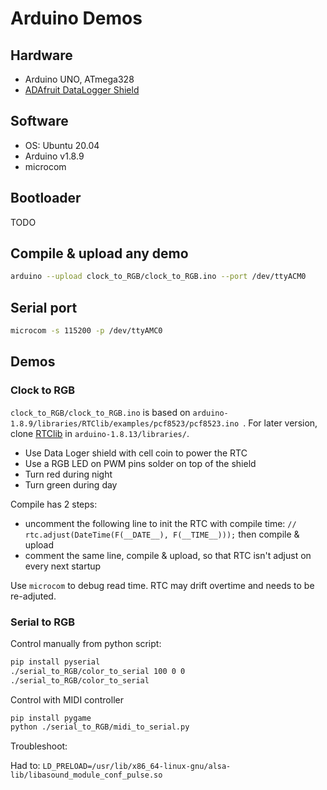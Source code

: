 # Arduino Demos

## Hardware

- Arduino UNO, ATmega328
- [ADAfruit DataLogger Shield](https://cdn-learn.adafruit.com/downloads/pdf/adafruit-data-logger-shield.pdf)

## Software

- OS: Ubuntu 20.04
- Arduino v1.8.9
- microcom

## Bootloader

TODO

## Compile & upload any demo

```sh
arduino --upload clock_to_RGB/clock_to_RGB.ino --port /dev/ttyACM0
```

## Serial port

```sh
microcom -s 115200 -p /dev/ttyAMC0
```

## Demos

### Clock to RGB

`clock_to_RGB/clock_to_RGB.ino` is based on `arduino-1.8.9/libraries/RTClib/examples/pcf8523/pcf8523.ino `.
For later version, clone [RTClib](https://github.com/adafruit/RTClib) in `arduino-1.8.13/libraries/`.

- Use Data Loger shield with cell coin to power the RTC
- Use a RGB LED on PWM pins solder on top of the shield
- Turn red during night
- Turn green during day

Compile has 2 steps:

- uncomment the following line to init the RTC with compile time: `// rtc.adjust(DateTime(F(__DATE__), F(__TIME__)));` then compile & upload
- comment the same line, compile & upload, so that RTC isn't adjust on every next startup

Use `microcom` to debug read time. RTC may drift overtime and needs to
be re-adjuted.

###  Serial to RGB

Control manually from python script:

```sh
pip install pyserial
./serial_to_RGB/color_to_serial 100 0 0
./serial_to_RGB/color_to_serial
```
Control with MIDI controller

```sh
pip install pygame
python ./serial_to_RGB/midi_to_serial.py
```

Troubleshoot:

Had to: `LD_PRELOAD=/usr/lib/x86_64-linux-gnu/alsa-lib/libasound_module_conf_pulse.so`
